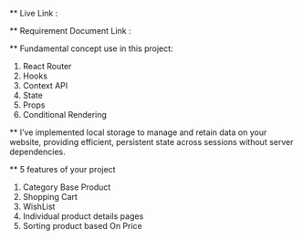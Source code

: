 ** Live Link : 

** Requirement Document Link : 

** Fundamental concept use in this project:
1. React Router
2. Hooks
3. Context API
4. State
5. Props
6. Conditional Rendering


** I’ve implemented local storage to manage and retain data on your website, providing efficient, persistent state across sessions without server dependencies.

** 5 features of your project
1. Category Base Product 
2. Shopping Cart
3. WishList
4. Individual product details pages
5. Sorting product based On Price
